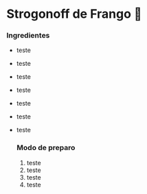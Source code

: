 # Strogonoff de Frango :chicken:

### Ingredientes

- teste

- teste

- teste

- teste

- teste

- teste

- teste

  ### Modo de preparo

  1. teste
  2. teste
  3. teste
  4. teste